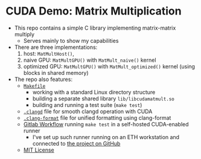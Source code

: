 # CUDA Demo: Matrix Multiplication

* This repo contains a simple C library implementing matrix-matrix multiply
    - Serves mainly to show my capabilities
* There are three implementations:
    1. host: `MatMultHost()`,
    2. naive GPU: `MatMultGPU()` with `MatMult_naive()` kernel
    3. optimized GPU: `MatMultGPU()` with `MatMult_optimized()` kernel (using blocks in shared memory)
* The repo also features:
    - [`Makefile`](Makefile)
      - working with a standard Linux directory structure
      - building a separate shared library `lib/libcudamatmult.so`
      - building and running a test suite (`make test`)
    - [`.clangd`](.clangd) file for smooth clangd operation with CUDA
    - [`.clang-format`](.clang-format) file for unified formatting using clang-format
    - [Gitlab Workflow](.github/workflows/makefile.yml) running `make test` in a self-hosted CUDA-enabled runner
      - I've set up such runner running on an ETH workstation and connected to [the project on GitHub](https://github.com/haplav/cuda-demo-matrix-multiplication)
    - [MIT License](LICENSE)
